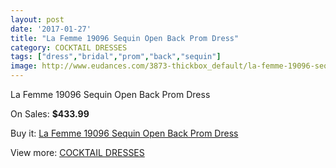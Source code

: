```yaml
---
layout: post
date: '2017-01-27'
title: "La Femme 19096 Sequin Open Back Prom Dress"
category: COCKTAIL DRESSES
tags: ["dress","bridal","prom","back","sequin"]
image: http://www.eudances.com/3873-thickbox_default/la-femme-19096-sequin-open-back-prom-dress.jpg
---
```

La Femme 19096 Sequin Open Back Prom Dress

On Sales: **$433.99**
<a href="https://www.eudances.com/en/cocktail-dresses/1293-la-femme-19096-sequin-open-back-prom-dress.html"><amp-img layout="responsive" width="600" height="600" src="//www.eudances.com/3873-thickbox_default/la-femme-19096-sequin-open-back-prom-dress.jpg" alt="La Femme 19096 Sequin Open Back Prom Dress 0" /></a>
<a href="https://www.eudances.com/en/cocktail-dresses/1293-la-femme-19096-sequin-open-back-prom-dress.html"><amp-img layout="responsive" width="600" height="600" src="//www.eudances.com/3874-thickbox_default/la-femme-19096-sequin-open-back-prom-dress.jpg" alt="La Femme 19096 Sequin Open Back Prom Dress 1" /></a>
<a href="https://www.eudances.com/en/cocktail-dresses/1293-la-femme-19096-sequin-open-back-prom-dress.html"><amp-img layout="responsive" width="600" height="600" src="//www.eudances.com/3875-thickbox_default/la-femme-19096-sequin-open-back-prom-dress.jpg" alt="La Femme 19096 Sequin Open Back Prom Dress 2" /></a>

Buy it: [La Femme 19096 Sequin Open Back Prom Dress](https://www.eudances.com/en/cocktail-dresses/1293-la-femme-19096-sequin-open-back-prom-dress.html "La Femme 19096 Sequin Open Back Prom Dress")

View more: [COCKTAIL DRESSES](https://www.eudances.com/en/14-cocktail-dresses "COCKTAIL DRESSES")